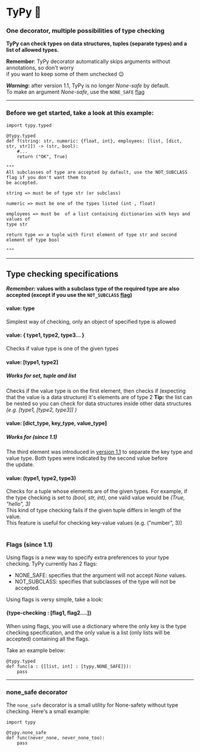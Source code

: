 # TyPy :space_invader:
### One decorator, multiple possibilities of type checking  

**TyPy can check types on data structures, tuples (separate types)
and a list of allowed types.**

**Remember**: TyPy decorator automatically skips arguments without annotations, so don't worry  
if you want to keep some of them unchecked :wink:

**_Warning_:** after version 1.1, TyPy is no longer _None-safe_ by default.  
To make an argument _None-safe_, use the `NONE_SAFE` [flag](#flags-since-11)
___
### Before we get started, take a look at this example:

    import typy.typed
    
    @typy.typed
    def f(string: str, numeric: {float, int}, employees: [list, [dict, str, str]]) -> (str, bool):
        #...
        return ("OK", True)
        
    """
    All subclasses of type are accepted by dafault, use the NOT_SUBCLASS flag if you don't want them to
    be accepted.
    
    string => must be of type str (or subclass)
    
    numeric => must be one of the types listed (int , float)
    
    employees => must be  of a list containing dictionaries with keys and values of
    type str
    
    return type => a tuple with first element of type str and second
    element of type bool
    
    """
    
___
## Type checking specifications

**_Remember:_ values with a subclass type of the required type are also accepted (except if you use the `NOT_SUBCLASS` [flag](#flags-since-11))**

#### value: type 
Simplest way of checking, only an object of specified type is allowed

#### value: { type1, type2, type3... }
Checks if value type is one of the given types
  
#### value: [type1, type2] 
##### Works for set, tuple and list
Checks if the value type is on the first element, then checks if 
(expecting that the value is a data structure) it's elements are of type 2
**Tip:** the list can be nested so you can check for data structures inside other data structures
*(e.g. [type1, [type2, type3]] )*

#### value: [dict_type, key_type, value_type]
##### Works for  (since 1.1)
The third element was introduced in [version 1.1](https://github.com/WoodenBell/TyPy/releases/tag/v1.1) to separate the key
type and value type. Both types were indicated by the second value before  
the update.

#### value: (type1, type2, type3) 
Checks for a tuple whose elements are of the given types. 
For example, if the type checking is set to *(bool, str, int)*, one valid value would be *(True, "hello", 3)*  
This kind of type checking fails if the given tuple differs in length of the value.  
This feature is useful for checking key-value values (e.g. ("number", 3))

#
  ### Flags (since 1.1)
  Using flags is a new way to specify extra preferences to your type checking.  TyPy currently has
  2 flags:
  
  - NONE_SAFE: specifies that the argument will not accept _None_ values.
  - NOT_SUBCLASS: specifies that subclasses of the type will not be accepted.
  
  Using flags is versy simple, take a look:
  
  #### {type-checking : [flag1, flag2....]}
  When using flags, you will use a dictionary where the only key is the type checking specification,
  and the only value is a list (only lists will be accepted) containing all the flags.
  
  Take an example below:
  
    @typy.typed
    def func(a : {[list, int] : [typy.NONE_SAFE]}):
        pass
  
___
### none_safe decorator
The `none_safe` decorator is a small utility for None-safety without type checking. Here's a small example:

    import typy
    
    @typy.none_safe
    def func(never_none, never_none_too):
        pass
     


    
        
    
    
        
    
